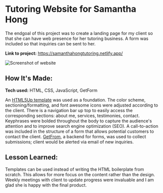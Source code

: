 # Tutoring Website for Samantha Hong
The endgoal of this project was to create a landing page for my client so that she can have web presence for her tutoring business. A form was included so that inquiries can be sent to her. 

**Link to project:** https://samanthahongtutoring.netlify.app/

![Screenshot of website](https://i.gyazo.com/06f2d3e633f2d855e56ed2fb38cbac92.png)

## How It's Made:

**Tech used:** HTML, CSS, JavaScript, GetForm

 An [HTML5Up template](https://html5up.net/miniport) was used as a foundation. The color scheme, sectioning/formatting, and font awesome icons were adjusted according to the client. There is a navigation bar up top to easily access the corresponding sections: about me, services, testimonies, contact. Keyphrases were bolded throughout the body to capture the audience's attention and to improve search engine optimization (SEO). A call-to-action was included in the structure of a form that allows potential customers to contact the client. [GetFrom](https://getform.io/), a backend for forms, was used to collect submissions; client would be alerted via email of new inquiries.  

## Lesson Learned: 

Templates can be used instead of writing the HTML boilerplate from scratch. This allows for more focus on the content rather than the design. Weekly meetings with client to update progress were invaluable and I am glad she is happy with the final product. 